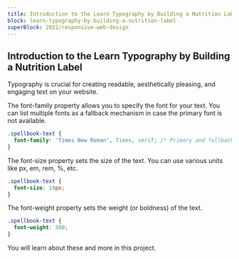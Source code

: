 ```yaml
---
title: Introduction to the Learn Typography by Building a Nutrition Label
block: learn-typography-by-building-a-nutrition-label
superBlock: 2022/responsive-web-design
---
```


## Introduction to the Learn Typography by Building a Nutrition Label

Typography is crucial for creating readable, aesthetically pleasing, and engaging text on your website.

The font-family property allows you to specify the font for your text. You can list multiple fonts as a fallback mechanism in case the primary font is not available.

```css
.spellbook-text {
  font-family: 'Times New Roman', Times, serif; /* Primary and fallback fonts */
}
```

The font-size property sets the size of the text. You can use various units like px, em, rem, %, etc.

```css
.spellbook-text {
  font-size: 18px;
}
```

The font-weight property sets the weight (or boldness) of the text.

```css
.spellbook-text {
  font-weight: 500;
}
```

You will learn about these and more in this project.
